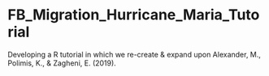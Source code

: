 # FB_Migration_Hurricane_Maria_Tutorial
Developing a R tutorial in which we re-create &amp; expand upon Alexander, M., Polimis, K., &amp; Zagheni, E. (2019).
